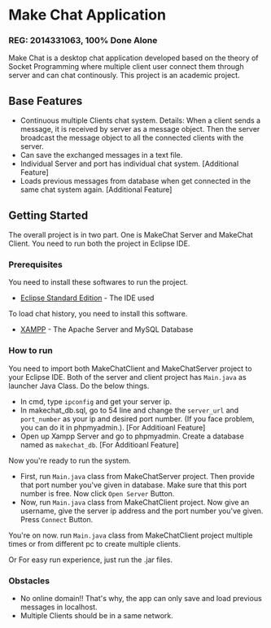 # Make Chat Application
### REG: 2014331063, 100% Done Alone

Make Chat is a desktop chat application developed based on the theory of Socket Programming where multiple client user connect them through server and can chat continously. This project is an academic project.

## Base Features

* Continuous multiple Clients chat system.
  Details: When a client sends a message, it is received by server as a message object. Then the server broadcast the message object to all the connected clients with the server.
* Can save the exchanged messages in a text file.
* Individual Server and port has individual chat system. [Additional Feature]
* Loads previous messages from database when get connected in the same chat system again. [Additional Feature]

## Getting Started

The overall project is in two part. One is MakeChat Server and MakeChat Client. You need to run both the project in Eclipse IDE.

### Prerequisites

You need to install these softwares to run the project.

* [Eclipse Standard Edition](https://www.eclipse.org/downloads/packages/eclipse-ide-java-developers/oxygen1a) - The IDE used

To load chat history, you need to install this software.
* [XAMPP](https://www.apachefriends.org/index.html) - The Apache Server and MySQL Database

### How to run

You need to import both MakeChatClient and MakeChatServer project to your Eclipse IDE. Both of the server and client project has `Main.java` as launcher Java Class. Do the below things.
* In cmd, type `ipconfig` and get your server ip.
* In makechat_db.sql, go to 54 line and change the `server_url` and `port_number` as your ip and desired port number. (If you face problem, you can do it in phpmyadmin.). [For Additioanl Feature]
* Open up Xampp Server and go to phpmyadmin. Create a database named as `makechat_db`. [For Additioanl Feature]

Now you're ready to run the system.
* First, run `Main.java` class from MakeChatServer project. Then provide that port number you've given in database. Make sure that this port number is free. Now click `Open Server` Button.
* Now, run `Main.java` class from MakeChatClient project. Now give an username, give the server ip address and the port number you've given. Press `Connect` Button.

You're on now. run `Main.java` class from MakeChatClient project multiple times or from different pc to create multiple clients.

Or
For easy run experience, just run the .jar files.

### Obstacles

* No online domain!! That's why, the app can only save and load previous messages in localhost.
* Multiple Clients should be in a same network.
